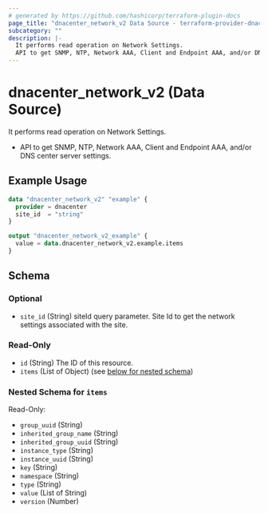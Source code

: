 ```yaml
---
# generated by https://github.com/hashicorp/terraform-plugin-docs
page_title: "dnacenter_network_v2 Data Source - terraform-provider-dnacenter"
subcategory: ""
description: |-
  It performs read operation on Network Settings.
  API to get SNMP, NTP, Network AAA, Client and Endpoint AAA, and/or DNS center server settings.
---
```


# dnacenter_network_v2 (Data Source)

It performs read operation on Network Settings.

- API to get SNMP, NTP, Network AAA, Client and Endpoint AAA, and/or DNS center server settings.

## Example Usage

```terraform
data "dnacenter_network_v2" "example" {
  provider = dnacenter
  site_id  = "string"
}

output "dnacenter_network_v2_example" {
  value = data.dnacenter_network_v2.example.items
}
```

<!-- schema generated by tfplugindocs -->
## Schema

### Optional

- `site_id` (String) siteId query parameter. Site Id to get the network settings associated with the site.

### Read-Only

- `id` (String) The ID of this resource.
- `items` (List of Object) (see [below for nested schema](#nestedatt--items))

<a id="nestedatt--items"></a>
### Nested Schema for `items`

Read-Only:

- `group_uuid` (String)
- `inherited_group_name` (String)
- `inherited_group_uuid` (String)
- `instance_type` (String)
- `instance_uuid` (String)
- `key` (String)
- `namespace` (String)
- `type` (String)
- `value` (List of String)
- `version` (Number)


